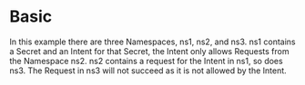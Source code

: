 # Basic
In this example there are three Namespaces, ns1, ns2, and  ns3. ns1 contains a Secret and an Intent for that Secret, the Intent only allows Requests from the Namespace ns2. ns2 contains a request for the Intent in ns1, so does ns3. The Request in ns3 will not succeed as it is not allowed by the Intent.
